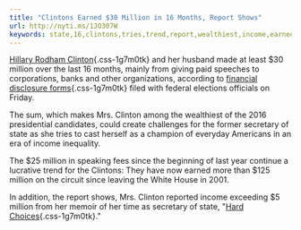 ```yaml
---
title: "Clintons Earned $30 Million in 16 Months, Report Shows"
url: http://nyti.ms/1JO307W
keywords: state,16,clintons,tries,trend,report,wealthiest,income,earned,million,white,secretary,30,clinton,months,shows,mrs
---
```

[Hillary Rodham Clinton](http://www.nytimes.com/interactive/2015/04/13/us/elections/hillary-clinton.html?inline=nyt-per&module=inline "More articles about Hillary Rodham Clinton."){.css-1g7m0tk} and her husband made at least \$30 million over the last 16 months, mainly from giving paid speeches to corporations, banks and other organizations, according to [financial disclosure forms](http://www.nytimes.com/interactive/2015/05/16/us/politics/document-hillary-clintons-financial-disclosure-form.html?module=inline){.css-1g7m0tk} filed with federal elections officials on Friday.

The sum, which makes Mrs. Clinton among the wealthiest of the 2016 presidential candidates, could create challenges for the former secretary of state as she tries to cast herself as a champion of everyday Americans in an era of income inequality.

The \$25 million in speaking fees since the beginning of last year continue a lucrative trend for the Clintons: They have now earned more than \$125 million on the circuit since leaving the White House in 2001.

In addition, the report shows, Mrs. Clinton reported income exceeding \$5 million from her memoir of her time as secretary of state, "[Hard Choices](http://www.nytimes.com/2014/07/06/books/review/hillary-rodham-clintons-hard-choices.html?module=inline "Times article, June 20, 2014."){.css-1g7m0tk}."
